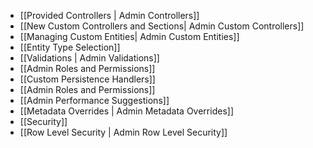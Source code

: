 - [[Provided Controllers | Admin Controllers]]
- [[New Custom Controllers and Sections| Admin Custom Controllers]]
- [[Managing Custom Entities| Admin Custom Entities]]
- [[Entity Type Selection]]
- [[Validations | Admin Validations]]
- [[Admin Roles and Permissions]]
- [[Custom Persistence Handlers]]
- [[Admin Roles and Permissions]]
- [[Admin Performance Suggestions]]
- [[Metadata Overrides | Admin Metadata Overrides]]
- [[Security]]
- [[Row Level Security | Admin Row Level Security]]
